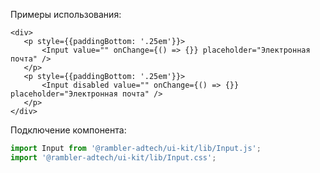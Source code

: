 Примеры использования:

 ```
<div>
	<p style={{paddingBottom: '.25em'}}>
		<Input value="" onChange={() => {}} placeholder="Электронная почта" />
	</p>
	<p style={{paddingBottom: '.25em'}}>
		<Input disabled value="" onChange={() => {}} placeholder="Электронная почта" />
	</p>
</div>
 ```

Подключение компонента:

```javascript
import Input from '@rambler-adtech/ui-kit/lib/Input.js';
import '@rambler-adtech/ui-kit/lib/Input.css';
```
